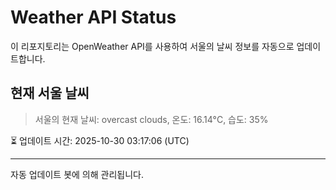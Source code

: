
# Weather API Status

이 리포지토리는 OpenWeather API를 사용하여 서울의 날씨 정보를 자동으로 업데이트합니다.

## 현재 서울 날씨
> 서울의 현재 날씨: overcast clouds, 온도: 16.14°C, 습도: 35%

⏳ 업데이트 시간: 2025-10-30 03:17:06 (UTC)

---
자동 업데이트 봇에 의해 관리됩니다.
